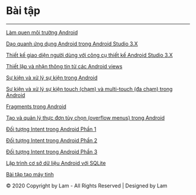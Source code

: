 # Bài tập
***
<a href="https://github.com/nhookkobun/helloworldandroid">Làm quen môi trường Android</a>

<a href="https://github.com/nhookkobun/daoquanhandroid">Dạo quanh ứng dụng Android trong Android Studio 3.X </a>

<a href="https://github.com/nhookkobun/LayoutSample">Thiết kế giao diện người dùng với công cụ thiết kế Android Studio 3.X </a>

<a href="https://github.com/nhookkobun/MyFirstAndroidApplication">Thiết lập và nhận thông tin từ các Android views</a>

<a href="https://github.com/nhookkobun/BaiTaps-Android">Sự kiện và xử lý sự kiện trong Android</a>

<a href="https://github.com/nhookkobun/MotionEvent">Sự kiện và xử lý sự kiện touch (chạm) và multi-touch (đa chạm) trong Android</a>

<a href="https://github.com/nhookkobun/FragmentExample">Fragments trong Android</a>

<a href="https://github.com/nhookkobun/Menu_example_android">Tạo và quản lý thực đơn tùy chọn (overflow menus) trong Android</a>

<a href="https://github.com/nhookkobun/ExplicitIntent">Đối tượng Intent trong Android Phần 1</a>
	
<a href="https://github.com/nhookkobun/ImplicitIntent">Đối tượng Intent trong Android Phần 2</a>
	
<a href="https://github.com/nhookkobun/SendBroadcast">Đối tượng Intent trong Android Phần 3</a>

<a href="https://github.com/nhookkobun/SQLlite">Lập trình cơ sở dữ liệu Android với SQLite</a>

<a href="https://github.com/nhookkobun/maytinh">Bài tập tạo máy tinh</a>

© 2020 Copyright by Lam - All Rights Reserved | Designed by Lam


